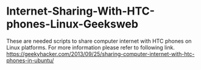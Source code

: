 Internet-Sharing-With-HTC-phones-Linux-Geeksweb
===============================================

These are needed scripts to share computer internet with HTC phones on Linux platforms.
For more information please refer to following link.
https://geekyhacker.com/2013/09/25/sharing-computer-internet-with-htc-phones-in-ubuntu/
